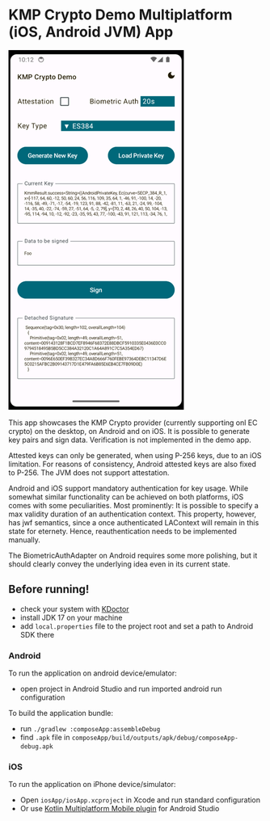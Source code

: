 # KMP Crypto Demo Multiplatform (iOS, Android JVM) App


![img.png](img.png)

This app showcases the KMP Crypto provider (currently supporting onl EC crypto) on the desktop, on Android and on iOS.
It is possible to generate key pairs and sign data. Verification is not implemented in the demo app.

Attested keys can only be generated, when using P-256 keys, due to an iOS limitation. For reasons of consistency, Android attested keys are also fixed to P-256.
The JVM does not support attestation.

Android and iOS support mandatory authentication for key usage. While somewhat similar functionality can be achieved on both platforms, iOS comes with some peculiarities.
Most prominently: It is possible to specify a max validity duration of an authentication context. This property, however, has jwf semantics, since a once authenticated LAContext will remain in this state for eternety.
Hence, reauthentication needs to be implemented manually.

The BiometricAuthAdapter on Android requires some more polishing, but it should clearly convey the underlying idea even in its current state.

## Before running!
 - check your system with [KDoctor](https://github.com/Kotlin/kdoctor)
 - install JDK 17 on your machine
 - add `local.properties` file to the project root and set a path to Android SDK there

### Android
To run the application on android device/emulator:  
 - open project in Android Studio and run imported android run configuration

To build the application bundle:
 - run `./gradlew :composeApp:assembleDebug`
 - find `.apk` file in `composeApp/build/outputs/apk/debug/composeApp-debug.apk`

### iOS
To run the application on iPhone device/simulator:
 - Open `iosApp/iosApp.xcproject` in Xcode and run standard configuration
 - Or use [Kotlin Multiplatform Mobile plugin](https://plugins.jetbrains.com/plugin/14936-kotlin-multiplatform-mobile) for Android Studio



